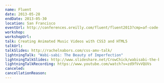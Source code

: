 ```yaml
---
name: Fluent
date: 2013-05-28
endDate: 2013-05-30
location: San Francisco
eventUrl: http://conferences.oreilly.com/fluent/fluent2013?cmp=af-code-fl13-home-cj_11284149_7096260
workshop:
workshopUrl:
talk: Creating Animated Music Videos with CSS3 and HTML5
talkUrl:
talkSlides: http://rachelnabors.com/css-amv-talk/
lightningTalk: "Wabi-sabi: The Beauty of Imperfection"
lightningTalkSlides: http://www.slideshare.net/CrowChick/wabisabi-the-beauty-of-imperfection-6594008
lightningTalkRecording: https://www.youtube.com/watch?v=zd9fVvVQUVs
canceled:
cancellationReason:
---
```

